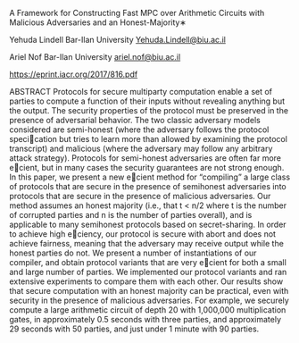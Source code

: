 A Framework for Constructing Fast MPC over Arithmetic Circuits with Malicious Adversaries and an Honest-Majority∗

Yehuda Lindell
Bar-Ilan University
Yehuda.Lindell@biu.ac.il

Ariel Nof
Bar-Ilan University
ariel.nof@biu.ac.il

https://eprint.iacr.org/2017/816.pdf

ABSTRACT
Protocols for secure multiparty computation enable a set of parties
to compute a function of their inputs without revealing anything
but the output. The security properties of the protocol must be
preserved in the presence of adversarial behavior. The two classic
adversary models considered are semi-honest (where the adversary
follows the protocol specication but tries to learn more than allowed
by examining the protocol transcript) and malicious (where
the adversary may follow any arbitrary attack strategy). Protocols
for semi-honest adversaries are often far more ecient, but in many
cases the security guarantees are not strong enough.
In this paper, we present a new ecient method for “compiling”
a large class of protocols that are secure in the presence of semihonest
adversaries into protocols that are secure in the presence
of malicious adversaries. Our method assumes an honest majority
(i.e., that t < n/2 where t is the number of corrupted parties and n
is the number of parties overall), and is applicable to many semihonest
protocols based on secret-sharing. In order to achieve high
eciency, our protocol is secure with abort and does not achieve
fairness, meaning that the adversary may receive output while the
honest parties do not.
We present a number of instantiations of our compiler, and obtain
protocol variants that are very ecient for both a small and
large number of parties. We implemented our protocol variants and
ran extensive experiments to compare them with each other. Our
results show that secure computation with an honest majority can
be practical, even with security in the presence of malicious adversaries.
For example, we securely compute a large arithmetic circuit
of depth 20 with 1,000,000 multiplication gates, in approximately
0.5 seconds with three parties, and approximately 29 seconds with
50 parties, and just under 1 minute with 90 parties.
